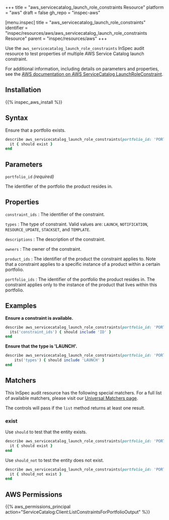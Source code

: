 +++
title = "aws_servicecatalog_launch_role_constraints Resource"
platform = "aws"
draft = false
gh_repo = "inspec-aws"

[menu.inspec]
title = "aws_servicecatalog_launch_role_constraints"
identifier = "inspec/resources/aws/aws_servicecatalog_launch_role_constraints Resource"
parent = "inspec/resources/aws"
+++

Use the `aws_servicecatalog_launch_role_constraints` InSpec audit resource to test properties of multiple AWS Service Catalog launch constraint.

For additional information, including details on parameters and properties, see the [AWS documentation on AWS ServiceCatalog LaunchRoleConstraint](https://docs.aws.amazon.com/AWSCloudFormation/latest/UserGuide/aws-resource-servicecatalog-launchroleconstraint.html).

## Installation

{{% inspec_aws_install %}}

## Syntax

Ensure that a portfolio exists.

```ruby
describe aws_servicecatalog_launch_role_constraints(portfolio_id: 'PORTFOLIO_ID') do
  it { should exist }
end
```

## Parameters

`portfolio_id` _(required)_

The identifier of the portfolio the product resides in.

## Properties

`constraint_ids`
: The identifier of the constraint.

`types`
: The type of constraint. Valid values are: `LAUNCH`, `NOTIFICATION`, `RESOURCE_UPDATE`, `STACKSET`, and `TEMPLATE`.

`descriptions`
: The description of the constraint.

`owners`
: The owner of the constraint.

`product_ids`
: The identifier of the product the constraint applies to. Note that a constraint applies to a specific instance of a product within a certain portfolio.

`portfolio_ids`
: The identifier of the portfolio the product resides in. The constraint applies only to the instance of the product that lives within this portfolio.

## Examples

**Ensure a constraint is available.**

```ruby
describe aws_servicecatalog_launch_role_constraints(portfolio_id: 'PORTFOLIO_ID') do
  its('constraint_ids') { should include 'ID' }
end
```

**Ensure that the type is 'LAUNCH'.**

```ruby
describe aws_servicecatalog_launch_role_constraints(portfolio_id: 'PORTFOLIO_ID') do
    its('types') { should include 'LAUNCH' }
end
```

## Matchers

This InSpec audit resource has the following special matchers. For a full list of available matchers, please visit our [Universal Matchers page](https://www.inspec.io/docs/reference/matchers/).

The controls will pass if the `list` method returns at least one result.

### exist

Use `should` to test that the entity exists.

```ruby
describe aws_servicecatalog_launch_role_constraints(portfolio_id: 'PORTFOLIO_ID') do
  it { should exist }
end
```

Use `should_not` to test the entity does not exist.

```ruby
describe aws_servicecatalog_launch_role_constraints(portfolio_id: 'PORTFOLIO_ID') do
  it { should_not exist }
end
```

## AWS Permissions

{{% aws_permissions_principal action="ServiceCatalog:Client:ListConstraintsForPortfolioOutput" %}}
